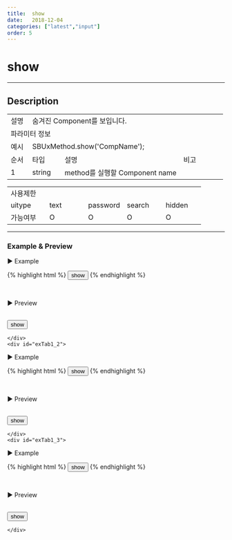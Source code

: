 ```yaml
---
title:  show
date:   2018-12-04
categories: ["latest","input"]
order: 5
---
```


show
===

---

## Description

<table style="width:100%">
    <colgroup>
        <col width="10%"/>
        <col width="15%"/>
        <col width="55%"/>
        <col width="20%"/>
    </colgroup>
    <tr>
        <td class="tdTitle tdBg">설명</td>
        <td colspan="3">숨겨진 Component를 보입니다.</td>
    </tr>
    <tr>
        <td class="tdTitle tdCenter tdBg" colspan="4">파라미터 정보</td>
    </tr>
    <tr>
        <td class="tdTitle tdCenter tdBg">예시</td>
        <td colspan="3">SBUxMethod.show('CompName');</td>
    </tr>
    <tr>
        <td class="tdTitle tdCenter tdBg">순서</td>
        <td class="tdTitle tdCenter tdBg">타입</td>
        <td class="tdTitle tdCenter tdBg">설명</td>
        <td class="tdTitle tdCenter tdBg">비고</td>
    </tr>
    <tr>
        <td class="tdCenter">1</td>
        <td class="tdCenter">string</td>
        <td>method를 실행할 Component name</td>
        <td></td>
    </tr>
</table>
<table style="width:100%">
    <colgroup>
        <col width="20%"/>
        <col width="20%"/>
        <col width="20%"/>
        <col width="20%"/>
        <col width="20%"/>
    </colgroup>
    <tr>
        <td class="tdTitle tdBg tdCenter" colspan="5">사용제한</td>
    </tr>
    <tr>
        <td class="tdTitle tdBg">uitype</td>
        <td class="tdCenter">text</td>
        <td class="tdCenter">password</td>
        <td class="tdCenter">search</td>
        <td class="tdCenter">hidden</td>
    </tr>
    <tr>
        <td class="tdTitle tdBg">가능여부</td>
        <td class="tdBlue tdCenter">O</td>
        <td class="tdBlue tdCenter">O</td>
        <td class="tdBlue tdCenter">O</td>
        <td class="tdBlue tdCenter">O</td>
    </tr>
</table>

---
### Example & Preview

<script>
    $(document).ready(function(){
        SBUxMethod.hide('sbTagNm1');
        SBUxMethod.hide('sbTagNm2');
        SBUxMethod.hide('sbTagNm3');
    });
</script>

<sbux-tabs id="exTab1" name="exTab1" uitype="normal" title-target-id-array="exTab1_1^exTab1_2^exTab1_3" title-text-array="text^password^search">
</sbux-tabs>
<div class="tab-content">
    <div id="exTab1_1">

▶ Example

{% highlight html %}
<input type="button" value="show" onclick="SBUxMethod.show('sbTagNm1');">
<sbux-input id="sbIdx1" name="sbTagNm1" uitype="text"></sbux-input>
{% endhighlight %}

<br>

▶ Preview

<br>
<input type="button" value="show" onclick="SBUxMethod.show('sbTagNm1');">
<sbux-input id="sbIdx1" name="sbTagNm1" uitype="text"></sbux-input>

    </div>
    <div id="exTab1_2">

▶ Example

{% highlight html %}
<input type="button" value="show" onclick="SBUxMethod.show('sbTagNm2');">
<sbux-input id="sbIdx2" name="sbTagNm2" uitype="password"></sbux-input>
{% endhighlight %}

<br>

▶ Preview

<br>
<input type="button" value="show" onclick="SBUxMethod.show('sbTagNm2');">
<sbux-input id="sbIdx2" name="sbTagNm2" uitype="password"></sbux-input>

    </div>
    <div id="exTab1_3">

▶ Example

{% highlight html %}
<input type="button" value="show" onclick="SBUxMethod.show('sbTagNm3');">
<sbux-input id="sbIdx3" name="sbTagNm3" uitype="search"></sbux-input>
{% endhighlight %}

<br>

▶ Preview

<br>
<input type="button" value="show" onclick="SBUxMethod.show('sbTagNm3');">
<sbux-input id="sbIdx3" name="sbTagNm3" uitype="search"></sbux-input>

    </div>
</div>